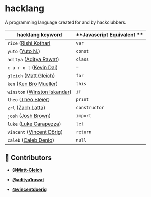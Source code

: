 <!-- DO NOT REMOVE - contributor_list:data:start:["Matt-Gleich", "aditya1rawat", "vincentdoerig"]:end -->

# hacklang

A programming language created for and by hackclubbers.

| **hacklang keyword**                                               | **Javascript Equivalent ** |
| ------------------------------------------------------------------ | -------------------------- |
| `rice` ([Rishi Kothari](https://github.com/rishiosaur)             | `var`                      |
| `yuto` ([Yuto N.](https://github.com/starptr))                     | `const`                    |
| `aditya` ([Aditya Rawat](https://github.com/aditya1rawat))         | `class`                    |
| `c a r o t` ([Kevin Dai](https://github.com/TheOneKevin/))         | `=`                        |
| `gleich` ([Matt Gleich](https://github.com/Matt-Gleich))           | `for`                      |
| `ken` ([Ken Bro Mueller](https://github.com/kenmueller))           | `this`                     |
| `winston` ([Winston Iskandar](https://github.com/winstoniskandar)) | `if`                       |
| `theo` ([Theo Bleier](https://github.com/tmb))                     | `print`                    |
| `zrl` ([Zach Latta](https://github.com/zachlatta))                 | `constructor`              |
| `josh` ([Josh Brown](https://github.com/jbis9051))                 | `import`                   |
| `luke` ([Luke Carapezza](https://github.com/lukec11))              | `let`                      |
| `vincent` ([Vincent Dörig](https://github.com/vincentdoerig))      | `return`                   |
| `caleb` ([Caleb Denio](https://github.com/cjdenio))                | `null`                     |

<!-- DO NOT REMOVE - contributor_list:start -->

## 👥 Contributors

- **[@Matt-Gleich](https://github.com/Matt-Gleich)**

- **[@aditya1rawat](https://github.com/aditya1rawat)**

- **[@vincentdoerig](https://github.com/vincentdoerig)**

<!-- DO NOT REMOVE - contributor_list:end -->
